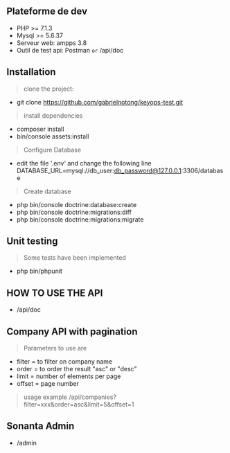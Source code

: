 Plateforme de dev
---
- PHP >= 7.1.3
- Mysql >= 5.6.37
- Serveur web: ampps 3.8
- Outil de test api: Postman `or` /api/doc

Installation
---
> clone the project:
 - git clone https://github.com/gabrielnotong/keyops-test.git
> install dependencies
- composer install
- bin/console assets:install
> Configure Database
- edit the file '.env' and change the following line
    DATABASE_URL=mysql://db_user:db_password@127.0.0.1:3306/database
> Create database
- php bin/console doctrine:database:create
- php bin/console doctrine:migrations:diff
- php bin/console doctrine:migrations:migrate

Unit testing
---
> Some tests have been implemented
- php bin/phpunit

HOW TO USE THE API
---
- /api/doc

Company API with pagination
---
> Parameters to use are
- filter = to filter on company name
- order = to order the result "asc" or "desc"
- limit = number of elements per page
- offset = page number
> usage example
/api/companies?filter=xxx&order=asc&limit=5&offset=1

Sonanta Admin 
---
- /admin
